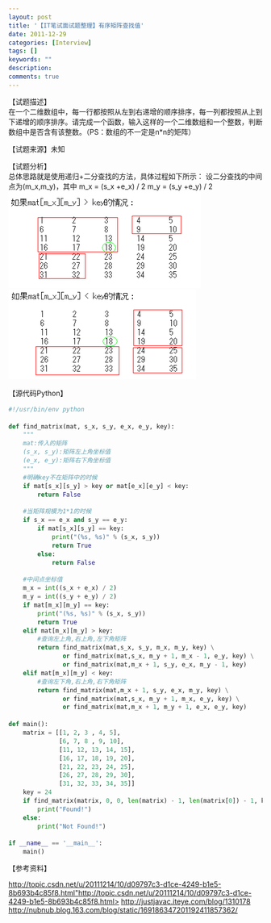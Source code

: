 ```yaml
---
layout: post
title: '【IT笔试面试题整理】有序矩阵查找值'
date: 2011-12-29
categories: [Interview]
tags: []
keywords: ""
description: 
comments: true
---
```

【试题描述】    
在一个二维数组中，每一行都按照从左到右递增的顺序排序，每一列都按照从上到下递增的顺序排序。请完成一个函数，输入这样的一个二维数组和一个整数，判断数组中是否含有该整数。（PS：数组的不一定是n*n的矩阵）

【试题来源】未知   
 
【试题分析】    
总体思路就是使用递归+二分查找的方法，具体过程如下所示：
设二分查找的中间点为(m_x,m_y)，其中
m_x = (s_x +e_x) / 2
m_y = (s_y +e_y) / 2
![image](/images/legacy/2011/12/0_13251346359Vmx.gif)
![image](/images/legacy/2011/12/0_1325134639t706.gif)

【源代码Python】    

``` python
#!/usr/bin/env python

def find_matrix(mat, s_x, s_y, e_x, e_y, key):
    """
    mat:传入的矩阵
    (s_x, s_y):矩阵左上角坐标值
    (e_x, e_y):矩阵右下角坐标值
    """
    #明确key不在矩阵中的时候
    if mat[s_x][s_y] > key or mat[e_x][e_y] < key:
        return False

    #当矩阵规模为1*1的时候
    if s_x == e_x and s_y == e_y:
        if mat[s_x][s_y] == key:
            print("(%s, %s)" % (s_x, s_y))
            return True
        else:
            return False

    #中间点坐标值
    m_x = int((s_x + e_x) / 2)
    m_y = int((s_y + e_y) / 2)
    if mat[m_x][m_y] == key:
        print("(%s, %s)" % (s_x, s_y))
        return True
    elif mat[m_x][m_y] > key:
        #查询左上角,右上角,左下角矩阵
        return find_matrix(mat,s_x, s_y, m_x, m_y, key) \
               or find_matrix(mat,s_x, m_y + 1, m_x - 1, e_y, key) \
               or find_matrix(mat,m_x + 1, s_y, e_x, m_y - 1, key)
    elif mat[m_x][m_y] < key:
        #查询左下角,右上角,右下角矩阵
        return find_matrix(mat,m_x + 1, s_y, e_x, m_y, key) \
               or find_matrix(mat,s_x, m_y + 1, m_x, e_y, key) \
               or find_matrix(mat,m_x + 1, m_y + 1, e_x, e_y, key)

def main():
    matrix = [[1, 2, 3 , 4, 5],
              [6, 7, 8 , 9, 10],
              [11, 12, 13, 14, 15],
              [16, 17, 18, 19, 20],
              [21, 22, 23, 24, 25],
              [26, 27, 28, 29, 30],
              [31, 32, 33, 34, 35]]
    key = 24
    if find_matrix(matrix, 0, 0, len(matrix) - 1, len(matrix[0]) - 1, key):
        print("Found!")
    else:
        print("Not Found!")

if __name__ == '__main__':
    main()
```

【参考资料】

<http://topic.csdn.net/u/20111214/10/d09797c3-d1ce-4249-b1e5-8b693b4c85f8.html">http://topic.csdn.net/u/20111214/10/d09797c3-d1ce-4249-b1e5-8b693b4c85f8.html>
<http://justjavac.iteye.com/blog/1310178>
<http://nubnub.blog.163.com/blog/static/169186347201192411857362/>
